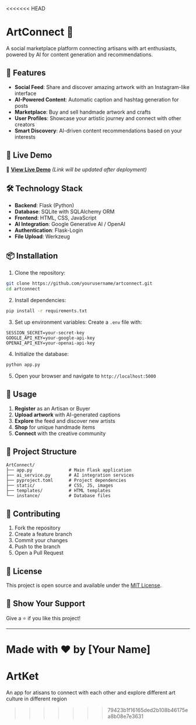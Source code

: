 <<<<<<< HEAD
# ArtConnect 🎨

A social marketplace platform connecting artisans with art enthusiasts, powered by AI for content generation and recommendations.

## 🌟 Features

- **Social Feed**: Share and discover amazing artwork with an Instagram-like interface
- **AI-Powered Content**: Automatic caption and hashtag generation for posts
- **Marketplace**: Buy and sell handmade artwork and crafts
- **User Profiles**: Showcase your artistic journey and connect with other creators
- **Smart Discovery**: AI-driven content recommendations based on your interests

## 🚀 Live Demo

🔗 **[View Live Demo](https://your-app-name.render.com)** *(Link will be updated after deployment)*

## 🛠️ Technology Stack

- **Backend**: Flask (Python)
- **Database**: SQLite with SQLAlchemy ORM
- **Frontend**: HTML, CSS, JavaScript
- **AI Integration**: Google Generative AI / OpenAI
- **Authentication**: Flask-Login
- **File Upload**: Werkzeug

## 📦 Installation

1. Clone the repository:
```bash
git clone https://github.com/yourusername/artconnect.git
cd artconnect
```

2. Install dependencies:
```bash
pip install -r requirements.txt
```

3. Set up environment variables:
Create a `.env` file with:
```
SESSION_SECRET=your-secret-key
GOOGLE_API_KEY=your-google-api-key
OPENAI_API_KEY=your-openai-api-key
```

4. Initialize the database:
```bash
python app.py
```

5. Open your browser and navigate to `http://localhost:5000`

## 🎯 Usage

1. **Register** as an Artisan or Buyer
2. **Upload artwork** with AI-generated captions
3. **Explore** the feed and discover new artists
4. **Shop** for unique handmade items
5. **Connect** with the creative community

## 📁 Project Structure

```
ArtConnect/
├── app.py              # Main Flask application
├── ai_service.py       # AI integration services
├── pyproject.toml      # Project dependencies
├── static/             # CSS, JS, images
├── templates/          # HTML templates
└── instance/           # Database files
```

## 🤝 Contributing

1. Fork the repository
2. Create a feature branch
3. Commit your changes
4. Push to the branch
5. Open a Pull Request

## 📄 License

This project is open source and available under the [MIT License](LICENSE).

## 🌟 Show Your Support

Give a ⭐️ if you like this project!

---

Made with ❤️ by [Your Name]
=======
# ArtKet
An app for atisans to connect with each other and explore different art culture in different region
>>>>>>> 79423b1f16165ded2b108b46175ea8b08e7e3631
